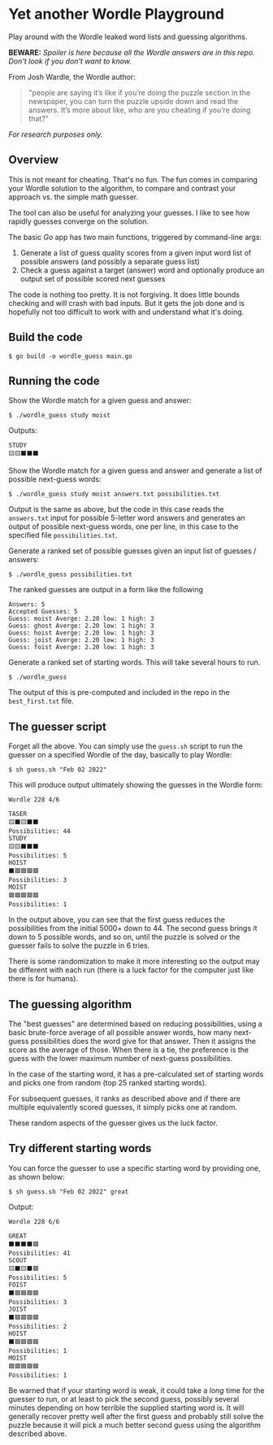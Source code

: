 # Yet another Wordle Playground

Play around with the Wordle leaked word lists and guessing algorithms.

**BEWARE:** *Spoiler is here because all the Wordle answers are in this repo.
Don't look if you don't want to know.*

From Josh Wardle, the Wordle author:

> "people are saying it’s like if you’re doing the puzzle section in the newspaper, you can turn the puzzle upside down and read the answers. It’s more about like, who are you cheating if you’re doing that?"

*For research purposes only.*

## Overview

This is not meant for cheating. That's no fun. 
The fun comes in comparing your Wordle solution to the algorithm, to compare
and contrast your approach vs. the simple math guesser.

The tool can also be useful for analyzing your guesses. I like to see how rapidly
guesses converge on the solution.

The basic *Go* app has two main functions, triggered by command-line args:

1. Generate a list of guess quality scores from a given input word list of possible answers (and possibly a separate guess list)
2. Check a guess against a target (answer) word and optionally produce an output set of possible scored next guesses

The code is nothing too pretty. It is not forgiving. 
It does little bounds checking and will crash with bad inputs.
But it gets the job done and is hopefully not too
difficult to work with and understand what it's doing.

## Build the code

```shell
$ go build -o wordle_guess main.go
```

## Running the code

Show the Wordle match for a given guess and answer:

```shell
$ ./wordle_guess study moist
```

Outputs:

```shell
STUDY
🟨🟨⬛⬛⬛
```

Show the Wordle match for a given guess and answer and generate a list of possible
next-guess words:

```shell
$ ./wordle_guess study moist answers.txt possibilities.txt
```

Output is the same as above, but the code in this case reads the `answers.txt` input for 
possible 5-letter word answers and generates an output of possible next-guess words, one per line,
in this case to the specified file `possibilities.txt`. 

Generate a ranked set of possible guesses given an input list of guesses / answers:

```shell
$ ./wordle_guess possibilities.txt
```

The ranked guesses are output in a form like the following

```shell
Answers: 5
Accepted Guesses: 5
Guess: moist Averge: 2.20 low: 1 high: 3
Guess: ghost Averge: 2.20 low: 1 high: 3
Guess: hoist Averge: 2.20 low: 1 high: 3
Guess: joist Averge: 2.20 low: 1 high: 3
Guess: foist Averge: 2.20 low: 1 high: 3
```

Generate a ranked set of starting words. This will take several hours to run.

```shell
$ ./wordle_guess
```

The output of this is pre-computed and included in the repo in the `best_first.txt` file.

## The guesser script

Forget all the above. You can simply use 
the `guess.sh` script to run the guesser on a specified Wordle of the day, 
basically to play Wordle:

```shell
$ sh guess.sh "Feb 02 2022"
```

This will produce output ultimately showing the guesses in the Wordle form:

```shell
Wordle 228 4/6

TASER
🟨⬛🟨⬛⬛
Possibilities: 44
STUDY
🟨🟨⬛⬛⬛
Possibilities: 5
HOIST
⬛🟩🟩🟩🟩
Possibilities: 3
MOIST
🟩🟩🟩🟩🟩
Possibilities: 1
```

In the output above, you can see that the first guess reduces the possibilities from
the initial 5000+ down to 44. The second guess brings it down to 5 possible words,
and so on, until the puzzle is solved or the guesser fails to solve the puzzle in 6 tries.

There is some randomization to make it more interesting so the output may be different 
with each run (there is a luck factor for the computer just like there is for humans).

## The guessing algorithm

The "best guesses" are determined based on reducing possibilities, 
using a basic brute-force average of all possible answer words, how many
next-guess possibilities does the word give for that answer. Then it assigns
the score as the average of those. When there is a tie, the preference is the 
guess with the lower maximum number of next-guess possibilities.

In the case of the starting word, it has a pre-calculated set of starting words
and picks one from random (top 25 ranked starting words).

For subsequent guesses, it ranks as described above and if there are multiple 
equivalently scored guesses, it simply picks one at random.

These random aspects of the guesser gives us the luck factor.

## Try different starting words

You can force the guesser to use a specific starting word by providing one, as shown below:

```shell
$ sh guess.sh "Feb 02 2022" great
```
Output:

```shell
Wordle 228 6/6

GREAT
⬛⬛⬛⬛🟩
Possibilities: 41
SCOUT
🟨⬛🟨⬛🟩
Possibilities: 5
FOIST
⬛🟩🟩🟩🟩
Possibilities: 3
JOIST
⬛🟩🟩🟩🟩
Possibilities: 2
HOIST
⬛🟩🟩🟩🟩
Possibilities: 1
MOIST
🟩🟩🟩🟩🟩
Possibilities: 1
```

Be warned that if your starting word is weak, it could take a *long* time for the
guesser to run, or at least to pick the second guess, possibly several minutes 
depending on how terrible the supplied starting word is. It will generally recover
pretty well after the first guess and probably still solve the puzzle because it
will pick a much better second guess using the algorithm described above.

